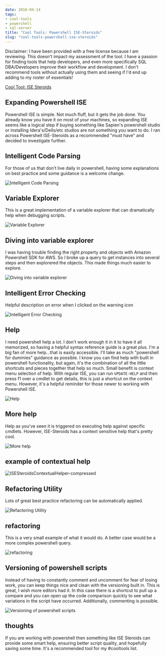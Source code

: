 ```yaml
---
date: 2016-04-14
tags:
- cool-tools
- powershell
- sql-server
title: "Cool Tools: Powershell ISE-Steroids"
slug: "cool-tools-powershell-ise-steroids"
---
```


Disclaimer: I have been provided with a free license because I am reviewing. This doesn't impact my assessment of the tool. I have a passion for finding tools that help developers, and even more specifically SQL DBA/Developers improve their workflow and development. I don't recommend tools without actually using them and seeing if I'd end up adding to my roster of essentials!



[Cool Tool: ISE Steroids](http://www.powertheshell.com/isesteroids)

## Expanding Powershell ISE

Powershell ISE is simple. Not much fluff, but it gets the job done. You already know you have it on most of your machines, so expanding ISE seems like a logical step if buying something like Sapien's powershell studio or installing Idera's/Dells/etc studios are not something you want to do. I ran across Powershell ISE-Steroids as a recommended "must have" and decided to investigate further.

## Intelligent Code Parsing

For those of us that don't live daily in powershell, having some explanations on best practice and some guidance is a welcome change.

![Intelligent Code Parsing](images/intelligent-code-parsing.png)

## Variable Explorer

This is a great implementation of a variable explorer that can dramatically help when debugging scripts.

![Variable Explorer](images/variable-explorer.png)

## Diving into variable explorer

I was having trouble finding the right property and objects with Amazon Powershell SDK for AWS. So I broke up a query to get instances into several steps and then explorered the objects. This made things much easier to explore.

![Diving into variable explorer ](images/diving-into-variable-explorer-.png)

## Intelligent Error Checking

Helpful description on error when I clicked on the warning icon

![Intelligent Error Checking](images/intelligent-error-checking.png)

## Help

I need powershell help a lot. I don't work enough it in it to have it all memorized, so having a helpful syntax reference guide is a great plus.
I'm a big fan of more help...that is easily accessible. I'll take as much "powershell for dummies" guidance as possible. I know you can find help with built in powershell functionality, but again, it's the combination of all the little shortcuts and pieces together that help so much.
Small benefit is context menu selection of help. With regular ISE, you can run `UPDATE-HELP`  and then press f1 over a cmdlet to get details, this is just a shortcut on the context menu. However, it's a helpful reminder for those newer to working with Powershell ISE.

![Help](images/help.png)

## More help

Help as you've seen it is triggered on executing help against specific cmdlets. However, ISE-Steroids has a context sensitive help that's pretty cool.

![More help](images/more-help.png)

## example of contextual help

![ISESteroidsContextualHelper-compressed](images/ISESteroidsContextualHelper-compressed.gif)

## Refactoring Utility

Lots of great best practice refactoring can be automatically applied.

![Refactoring Utility](images/refactoring-utility.png)

## refactoring

This is a very small example of what it would do. A better case would be a more complex powershell query.

![refactoring](images/refactoring.png)

## Versioning of powershell scripts

Instead of having to constantly comment and uncomment for fear of losing work, you can keep things nice and clean with the versioning built in. This is great, I wish more editors had it.
In this case there is a shortcut to pull up a compare and you can open up the code comparison quickly to see what variations in the script have occurred. Additionally, commenting is possible.

![Versioning of powershell scripts](images/versioning-of-powershell-scripts.png)

## thoughts

If you are working with powershell then something like ISE Steroids can provide some smart help, ensuring better script quality, and hopefully saving some time. It's a recommended tool for my #cooltools list.
